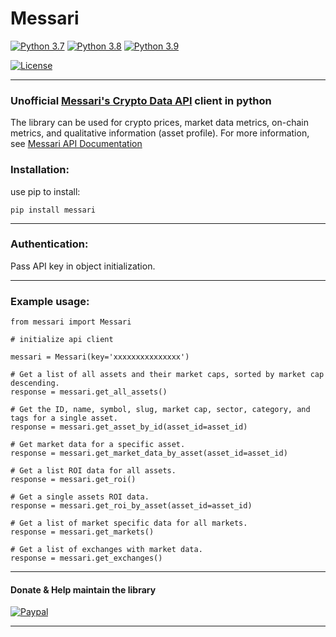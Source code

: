 # Messari

[![Python 3.7](https://img.shields.io/badge/python-3.7-blue.svg)](https://www.python.org/downloads/release/python-370/)
[![Python 3.8](https://img.shields.io/badge/python-3.8-blue.svg)](https://www.python.org/downloads/release/python-380/)
[![Python 3.9](https://img.shields.io/badge/python-3.9-blue.svg)](https://www.python.org/downloads/release/python-390/)

[![License](https://img.shields.io/badge/License-Apache%202.0-blue.svg)](https://opensource.org/licenses/Apache-2.0)


-------

### Unofficial [Messari's Crypto Data API](https://messari.io/) client in python
The library can be used for crypto prices, market data metrics, on-chain metrics, and qualitative information (asset profile).
For more information, see [Messari API Documentation](https://messari.io/api)

### Installation:
use pip to install:
``` 
pip install messari
```
-----------

### Authentication:

Pass API key in object initialization.

-----------

### Example usage:
```
from messari import Messari

# initialize api client

messari = Messari(key='xxxxxxxxxxxxxxx')

# Get a list of all assets and their market caps, sorted by market cap descending.
response = messari.get_all_assets()

# Get the ID, name, symbol, slug, market cap, sector, category, and tags for a single asset.
response = messari.get_asset_by_id(asset_id=asset_id)

# Get market data for a specific asset.
response = messari.get_market_data_by_asset(asset_id=asset_id)

# Get a list ROI data for all assets.
response = messari.get_roi()

# Get a single assets ROI data.
response = messari.get_roi_by_asset(asset_id=asset_id)

# Get a list of market specific data for all markets.
response = messari.get_markets()

# Get a list of exchanges with market data.
response = messari.get_exchanges()
```

-------
#### Donate & Help maintain the library

[![Paypal](qrcode.png)](https://www.paypal.com/ncp/payment/KLFNJN7SH39EN)

-------